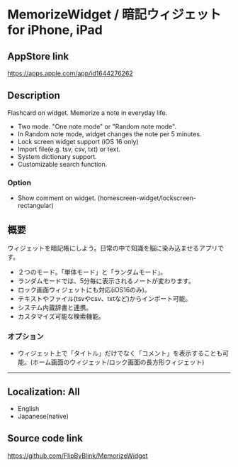 
# MemorizeWidget / 暗記ウィジェット for iPhone, iPad

## AppStore link
https://apps.apple.com/app/id1644276262

## Description
Flashcard on widget. Memorize a note in everyday life.
- Two mode. \"One note mode\" or \"Random note mode\".
- In Random note mode, widget changes the note per 5 minutes.
- Lock screen widget support (iOS 16 only)
- Import file(e.g. tsv, csv, txt) or text.
- System dictionary support.
- Customizable search function.

### Option
- Show comment on widget. (homescreen-widget/lockscreen-rectangular)

## 概要
ウィジェットを暗記帳にしよう。日常の中で知識を脳に染み込ませるアプリです。
- ２つのモード。「単体モード」と「ランダムモード」。
- ランダムモードでは、5分毎に表示されるノートが変わります。
- ロック画面ウィジェットにも対応(iOS16のみ)。
- テキストやファイル(tsvやcsv、txtなど)からインポート可能。
- システム内蔵辞書と連携。
- カスタマイズ可能な検索機能。

### オプション
- ウィジェット上で「タイトル」だけでなく「コメント」を表示することも可能。(ホーム画面のウィジェット/ロック画面の長方形ウィジェット)

---

## Localization: All
- English
- Japanese(native)

## Source code link
https://github.com/FlipByBlink/MemorizeWidget
